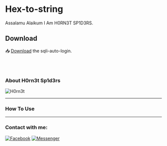 # Hex-to-string
<p>Assalamu Alaikum
I Am H0RN3T SP1D3RS.

</p>

<h2>Download</h2>

📥 <a href="https://github.com/H0rn3t-Sp1d3rs/sqli-auto-login/blob/main/sqli%20auto%20login.apk?raw=true">Download</a> the sqli-auto-login.
<br><br>



<br>
<h3>About H0rn3t Sp1d3rs</h3>

![H0rn3t](https://user-images.githubusercontent.com/97798085/155151052-39565ba2-aae0-4c75-9c72-2b7643d817f0.png)



<hr>
<h3>How To Use</H3>

<hr>
<h3 align="left">Contact with me:</h3>
<p align="left">
<a href="https://www.facebook.com/H0rn3t.Sp1d3rs"><img title="Facebook" src="https://img.shields.io/badge/Facebook-red?style=for-the-badge&logo=facebook"></a>
<a href="https://www.facebook.com/call.me.H0rn3t.Sp1d3rs"><img title="Messenger" src="https://img.shields.io/badge/Messenger-red?style=for-the-badge&logo=messenger"></a>
